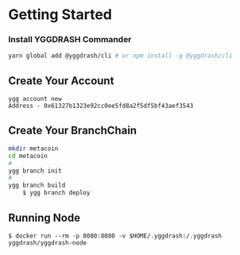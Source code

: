 # Getting Started

### Install YGGDRASH Commander
```bash
yarn global add @yggdrash/cli # or npm install -g @yggdrash/cli
```

## Create Your Account

    ygg account new
    Address - 0x61327b1323e92cc0ee5fd8a2f5df5bf43aef3543

## Create Your BranchChain
```bash
mkdir metacoin
cd metacoin
#
ygg branch init
#
ygg branch build
    $ ygg branch deploy
```    

## Running Node

    $ docker run --rm -p 8080:8080 -v $HOME/.yggdrash:/.yggdrash yggdrash/yggdrash-node
